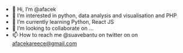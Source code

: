 - 👋 Hi, I’m @afacek
- 👀 I’m interested in python, data analysis and visualisation and PHP
- 🌱 I’m currently learning Python, React JS
- 💞️ I’m looking to collaborate on ...
- 📫 How to reach me @suavebantu on twitter on on afacekareece@gmail.com

<!---
afacek/afacek is a ✨ special ✨ repository because its `README.md` (this file) appears on your GitHub profile.
You can click the Preview link to take a look at your changes.
--->
